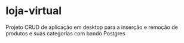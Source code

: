 # loja-virtual

Projeto CRUD de aplicação em desktop para a inserção e remoção de produtos e suas categorias com bando Postgres
